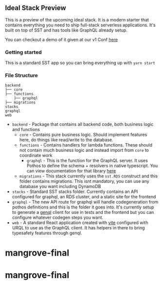 ## Ideal Stack Preview

This is a preview of the upcoming ideal stack. It is a modern starter that contains everything you need to ship full-stack serverless applications. It's built on top of SST and has tools like GraphQL already setup.

You can checkout a demo of it given at our v1 Conf [here](https://youtu.be/6FzLjpMYcu8?t=5182)

### Getting started

This is a standard SST app so you can bring everything up with `yarn start`

### File Structure

```
backend
├── core
├── functions
    ├── graphql
├── migrations
stacks
graphql
web
```

- `backend` - Package that contains all backend code, both business logic and functions
  - `core` - Contains pure business logic. Should implement features here, do things like read/write to the database.
  - `functions` - Contains handlers for lambda functions. These should not contain much business logic and instead import from `core` to coordinate work
    - `graphql` - This is the function for the GraphQL server. It uses Pothos to define the schema + resolvers in native typescript. You can view documentation for that library [here](https://pothos-graphql.dev/)
  - `migrations` - This stack currently uses the `sst.RDS` construct and this folder contains migrations. This isnt mandatory, you can use any database you want including DynamoDB
- `stacks` - Standard SST stacks folder. Currently contains an API configured for graphql, an RDS cluster, and a static site for the frontend
- `graphql` - The new API route for graphql will handle codegeneration from pothos definitions and this is the folder it goes into. It's currently setup to generate a [genql](https://genql.vercel.app/) client for use in tests and the frontend but you can configure whatever codegen steps you want.
- `web` - A standard React application created with [vite](https://vitejs.dev/) configured with URQL to use as the GraphQL client. It has helpers in there to bring typesafety features through genql.
# mangrove-final
# mangrove-final
